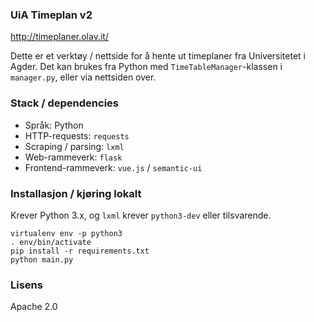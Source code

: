 ### UiA Timeplan v2
http://timeplaner.olav.it/

Dette er et verktøy / nettside for å hente ut timeplaner fra Universitetet i Agder. Det kan brukes fra Python med `TimeTableManager`-klassen i `manager.py`, eller via nettsiden over.

### Stack / dependencies
- Språk: Python
- HTTP-requests: `requests`
- Scraping / parsing: `lxml`
- Web-rammeverk: `flask`
- Frontend-rammeverk: `vue.js` / `semantic-ui`

### Installasjon / kjøring lokalt
Krever Python 3.x, og `lxml` krever `python3-dev` eller tilsvarende.
```
virtualenv env -p python3
. env/bin/activate
pip install -r requirements.txt
python main.py
```

### Lisens
Apache 2.0